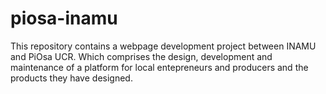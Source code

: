 # piosa-inamu
This repository contains a webpage development project between INAMU and PiOsa UCR. Which comprises the design, development and maintenance of a platform for local entepreneurs and producers and the products they have designed. 

